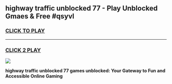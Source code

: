
## highway traffic unblocked 77 - Play Unblocked Gmaes & Free #qsyvl
<h3>
<a href="https://news.freeplayer.one?title=highway_traffic_unblocked_77&ref=26F">CLICK TO PLAY</a></h3>
<hr>

<h3>
<a href="https://news.freeplayer.one?title=highway_traffic_unblocked_77&ref=26F">CLICK 2 PLAY</a>
  
</h3>

<a href="https://news.freeplayer.one?title=highway_traffic_unblocked_77&ref=26F/"><img src="https://clearcache.store/games.png"></a>


**highway traffic unblocked 77 games unblocked: Your Gateway to Fun and Accessible Online Gaming**

